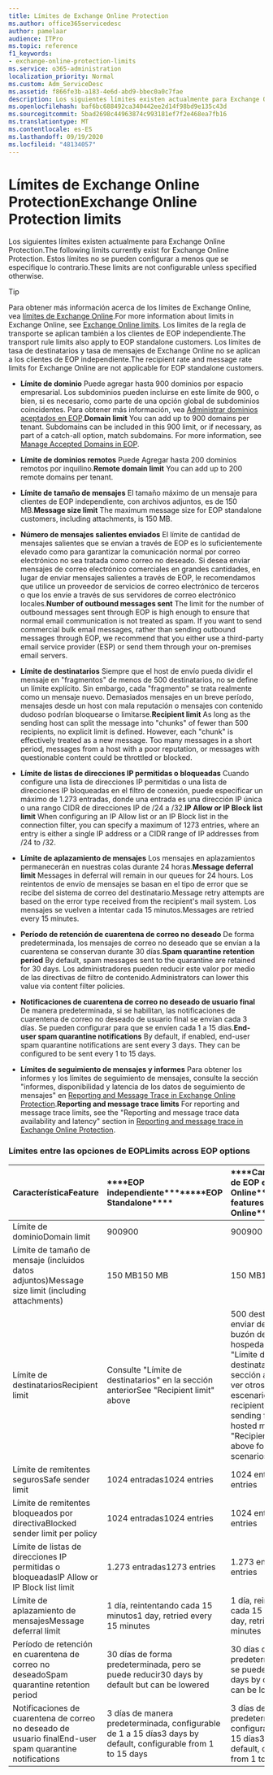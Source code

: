 ```yaml
---
title: Límites de Exchange Online Protection
ms.author: office365servicedesc
author: pamelaar
audience: ITPro
ms.topic: reference
f1_keywords:
- exchange-online-protection-limits
ms.service: o365-administration
localization_priority: Normal
ms.custom: Adm_ServiceDesc
ms.assetid: f866fe3b-a183-4e6d-abd9-bbec0a0c7fae
description: Los siguientes límites existen actualmente para Exchange Online Protection. Estos límites no se pueden configurar a menos que se especifique lo contrario.
ms.openlocfilehash: baf6bc688492ca340442ee2d14f98bd9e135c43d
ms.sourcegitcommit: 5bad2698c44963874c993181ef7f2e468ea7fb16
ms.translationtype: MT
ms.contentlocale: es-ES
ms.lasthandoff: 09/19/2020
ms.locfileid: "48134057"
---
```

# <a name="exchange-online-protection-limits"></a><span data-ttu-id="024b6-104">Límites de Exchange Online Protection</span><span class="sxs-lookup"><span data-stu-id="024b6-104">Exchange Online Protection limits</span></span>

<span data-ttu-id="024b6-105">Los siguientes límites existen actualmente para Exchange Online Protection.</span><span class="sxs-lookup"><span data-stu-id="024b6-105">The following limits currently exist for Exchange Online Protection.</span></span> <span data-ttu-id="024b6-106">Estos límites no se pueden configurar a menos que se especifique lo contrario.</span><span class="sxs-lookup"><span data-stu-id="024b6-106">These limits are not configurable unless specified otherwise.</span></span> 
  
> [!TIP]
> <span data-ttu-id="024b6-107">Para obtener más información acerca de los límites de Exchange Online, vea [límites de Exchange Online](../exchange-online-service-description/exchange-online-limits.md).</span><span class="sxs-lookup"><span data-stu-id="024b6-107">For more information about limits in Exchange Online, see [Exchange Online limits](../exchange-online-service-description/exchange-online-limits.md).</span></span> <span data-ttu-id="024b6-108">Los límites de la regla de transporte se aplican también a los clientes de EOP independiente.</span><span class="sxs-lookup"><span data-stu-id="024b6-108">The transport rule limits also apply to EOP standalone customers.</span></span> <span data-ttu-id="024b6-109">Los límites de tasa de destinatarios y tasa de mensajes de Exchange Online no se aplican a los clientes de EOP independiente.</span><span class="sxs-lookup"><span data-stu-id="024b6-109">The recipient rate and message rate limits for Exchange Online are not applicable for EOP standalone customers.</span></span> 
  
- <span data-ttu-id="024b6-p104">**Límite de dominio** Puede agregar hasta 900 dominios por espacio empresarial. Los subdominios pueden incluirse en este límite de 900, o bien, si es necesario, como parte de una opción global de subdominios coincidentes. Para obtener más información, vea [Administrar dominios aceptados en EOP](https://go.microsoft.com/fwlink/p/?LinkId=282239).</span><span class="sxs-lookup"><span data-stu-id="024b6-p104">**Domain limit** You can add up to 900 domains per tenant. Subdomains can be included in this 900 limit, or if necessary, as part of a catch-all option, match subdomains. For more information, see [Manage Accepted Domains in EOP](https://go.microsoft.com/fwlink/p/?LinkId=282239).</span></span>

- <span data-ttu-id="024b6-113">**Límite de dominios remotos** Puede Agregar hasta 200 dominios remotos por inquilino.</span><span class="sxs-lookup"><span data-stu-id="024b6-113">**Remote domain limit** You can add up to 200 remote domains per tenant.</span></span>
    
- <span data-ttu-id="024b6-114">**Límite de tamaño de mensajes** El tamaño máximo de un mensaje para clientes de EOP independiente, con archivos adjuntos, es de 150 MB.</span><span class="sxs-lookup"><span data-stu-id="024b6-114">**Message size limit** The maximum message size for EOP standalone customers, including attachments, is 150 MB.</span></span> 
    
- <span data-ttu-id="024b6-p105">**Número de mensajes salientes enviados** El límite de cantidad de mensajes salientes que se envían a través de EOP es lo suficientemente elevado como para garantizar la comunicación normal por correo electrónico no sea tratada como correo no deseado. Si desea enviar mensajes de correo electrónico comerciales en grandes cantidades, en lugar de enviar mensajes salientes a través de EOP, le recomendamos que utilice un proveedor de servicios de correo electrónico de terceros o que los envíe a través de sus servidores de correo electrónico locales.</span><span class="sxs-lookup"><span data-stu-id="024b6-p105">**Number of outbound messages sent** The limit for the number of outbound messages sent through EOP is high enough to ensure that normal email communication is not treated as spam. If you want to send commercial bulk email messages, rather than sending outbound messages through EOP, we recommend that you either use a third-party email service provider (ESP) or send them through your on-premises email servers.</span></span> 
    
- <span data-ttu-id="024b6-p106">**Límite de destinatarios** Siempre que el host de envío pueda dividir el mensaje en "fragmentos" de menos de 500 destinatarios, no se define un límite explícito. Sin embargo, cada "fragmento" se trata realmente como un mensaje nuevo. Demasiados mensajes en un breve período, mensajes desde un host con mala reputación o mensajes con contenido dudoso podrían bloquearse o limitarse.</span><span class="sxs-lookup"><span data-stu-id="024b6-p106">**Recipient limit** As long as the sending host can split the message into "chunks" of fewer than 500 recipients, no explicit limit is defined. However, each "chunk" is effectively treated as a new message. Too many messages in a short period, messages from a host with a poor reputation, or messages with questionable content could be throttled or blocked.</span></span> 
    
- <span data-ttu-id="024b6-120">**Límite de listas de direcciones IP permitidas o bloqueadas** Cuando configure una lista de direcciones IP permitidas o una lista de direcciones IP bloqueadas en el filtro de conexión, puede especificar un máximo de 1.273 entradas, donde una entrada es una dirección IP única o una rango CIDR de direcciones IP de /24 a /32.</span><span class="sxs-lookup"><span data-stu-id="024b6-120">**IP Allow or IP Block list limit** When configuring an IP Allow list or an IP Block list in the connection filter, you can specify a maximum of 1273 entries, where an entry is either a single IP address or a CIDR range of IP addresses from /24 to /32.</span></span> 
    
- <span data-ttu-id="024b6-121">**Límite de aplazamiento de mensajes** Los mensajes en aplazamientos permanecerán en nuestras colas durante 24 horas.</span><span class="sxs-lookup"><span data-stu-id="024b6-121">**Message deferral limit** Messages in deferral will remain in our queues for 24 hours.</span></span> <span data-ttu-id="024b6-122">Los reintentos de envío de mensajes se basan en el tipo de error que se recibe del sistema de correo del destinatario.</span><span class="sxs-lookup"><span data-stu-id="024b6-122">Message retry attempts are based on the error type received from the recipient's mail system.</span></span> <span data-ttu-id="024b6-123">Los mensajes se vuelven a intentar cada 15 minutos.</span><span class="sxs-lookup"><span data-stu-id="024b6-123">Messages are retried every 15 minutes.</span></span> 
    
- <span data-ttu-id="024b6-124">**Período de retención de cuarentena de correo no deseado** De forma predeterminada, los mensajes de correo no deseado que se envían a la cuarentena se conservan durante 30 días.</span><span class="sxs-lookup"><span data-stu-id="024b6-124">**Spam quarantine retention period** By default, spam messages sent to the quarantine are retained for 30 days.</span></span> <span data-ttu-id="024b6-125">Los administradores pueden reducir este valor por medio de las directivas de filtro de contenido.</span><span class="sxs-lookup"><span data-stu-id="024b6-125">Administrators can lower this value via content filter policies.</span></span> 
    
- <span data-ttu-id="024b6-p109">**Notificaciones de cuarentena de correo no deseado de usuario final** De manera predeterminada, si se habilitan, las notificaciones de cuarentena de correo no deseado de usuario final se envían cada 3 días. Se pueden configurar para que se envíen cada 1 a 15 días.</span><span class="sxs-lookup"><span data-stu-id="024b6-p109">**End-user spam quarantine notifications** By default, if enabled, end-user spam quarantine notifications are sent every 3 days. They can be configured to be sent every 1 to 15 days.</span></span> 
    
- <span data-ttu-id="024b6-128">**Límites de seguimiento de mensajes y informes** Para obtener los informes y los límites de seguimiento de mensajes, consulte la sección "informes, disponibilidad y latencia de los datos de seguimiento de mensajes" en [Reporting and Message Trace in Exchange Online Protection](https://go.microsoft.com/fwlink/?LinkId=394248).</span><span class="sxs-lookup"><span data-stu-id="024b6-128">**Reporting and message trace limits** For reporting and message trace limits, see the "Reporting and message trace data availability and latency" section in [Reporting and message trace in Exchange Online Protection](https://go.microsoft.com/fwlink/?LinkId=394248).</span></span>
    
### <a name="limits-across-eop-options"></a><span data-ttu-id="024b6-129">Límites entre las opciones de EOP</span><span class="sxs-lookup"><span data-stu-id="024b6-129">Limits across EOP options</span></span>

|<span data-ttu-id="024b6-130">**Característica**</span><span class="sxs-lookup"><span data-stu-id="024b6-130">**Feature**</span></span>|<span data-ttu-id="024b6-131">\*\*\*\*EOP independiente\*\*\*\*</span><span class="sxs-lookup"><span data-stu-id="024b6-131">\*\*\*\*EOP Standalone\*\*\*\*</span></span>|<span data-ttu-id="024b6-132">\*\*\*\*Características de EOP en Exchange Online\*\*\*\*</span><span class="sxs-lookup"><span data-stu-id="024b6-132">\*\*\*\*EOP features in Exchange Online\*\*\*\*</span></span>|<span data-ttu-id="024b6-133">\*\*\*\*Exchange Enterprise CAL con servicios\*\*\*\*</span><span class="sxs-lookup"><span data-stu-id="024b6-133">\*\*\*\*Exchange Enterprise CAL with Services\*\*\*\*</span></span>|
|:-----|:-----|:-----|:-----|
|<span data-ttu-id="024b6-134">Límite de dominio</span><span class="sxs-lookup"><span data-stu-id="024b6-134">Domain limit</span></span>  <br/> |<span data-ttu-id="024b6-135">900</span><span class="sxs-lookup"><span data-stu-id="024b6-135">900</span></span>  <br/> |<span data-ttu-id="024b6-136">900</span><span class="sxs-lookup"><span data-stu-id="024b6-136">900</span></span>  <br/> |<span data-ttu-id="024b6-137">900</span><span class="sxs-lookup"><span data-stu-id="024b6-137">900</span></span>  <br/> |
|<span data-ttu-id="024b6-138">Límite de tamaño de mensaje (incluidos datos adjuntos)</span><span class="sxs-lookup"><span data-stu-id="024b6-138">Message size limit (including attachments)</span></span>  <br/> |<span data-ttu-id="024b6-139">150 MB</span><span class="sxs-lookup"><span data-stu-id="024b6-139">150 MB</span></span>  <br/> |<span data-ttu-id="024b6-140">150 MB</span><span class="sxs-lookup"><span data-stu-id="024b6-140">150 MB</span></span>  <br/> |<span data-ttu-id="024b6-141">150 MB</span><span class="sxs-lookup"><span data-stu-id="024b6-141">150 MB</span></span>  <br/> |
|<span data-ttu-id="024b6-142">Límite de destinatarios</span><span class="sxs-lookup"><span data-stu-id="024b6-142">Recipient limit</span></span>  <br/> |<span data-ttu-id="024b6-143">Consulte "Límite de destinatarios" en la sección anterior</span><span class="sxs-lookup"><span data-stu-id="024b6-143">See "Recipient limit" above</span></span>  <br/> |<span data-ttu-id="024b6-144">500 destinatarios al enviar desde un buzón de correo hospedado; consulte "Límite de destinatarios" en la sección anterior para ver otros escenarios</span><span class="sxs-lookup"><span data-stu-id="024b6-144">500 recipients when sending from a hosted mailbox; see "Recipient limit" above for other scenarios</span></span>  <br/> |<span data-ttu-id="024b6-145">Consulte "Límite de destinatarios" en la sección anterior</span><span class="sxs-lookup"><span data-stu-id="024b6-145">See "Recipient limit" above</span></span>  <br/> |
|<span data-ttu-id="024b6-146">Límite de remitentes seguros</span><span class="sxs-lookup"><span data-stu-id="024b6-146">Safe sender limit</span></span>  <br/> |<span data-ttu-id="024b6-147">1024 entradas</span><span class="sxs-lookup"><span data-stu-id="024b6-147">1024 entries</span></span>  <br/> |<span data-ttu-id="024b6-148">1024 entradas</span><span class="sxs-lookup"><span data-stu-id="024b6-148">1024 entries</span></span>  <br/> ||
|<span data-ttu-id="024b6-149">Límite de remitentes bloqueados por directiva</span><span class="sxs-lookup"><span data-stu-id="024b6-149">Blocked sender limit per policy</span></span>  <br/> |<span data-ttu-id="024b6-150">1024 entradas</span><span class="sxs-lookup"><span data-stu-id="024b6-150">1024 entries</span></span>  <br/> |<span data-ttu-id="024b6-151">1024 entradas</span><span class="sxs-lookup"><span data-stu-id="024b6-151">1024 entries</span></span>  <br/> ||
|<span data-ttu-id="024b6-152">Límite de listas de direcciones IP permitidas o bloqueadas</span><span class="sxs-lookup"><span data-stu-id="024b6-152">IP Allow or IP Block list limit</span></span>  <br/> |<span data-ttu-id="024b6-153">1.273 entradas</span><span class="sxs-lookup"><span data-stu-id="024b6-153">1273 entries</span></span>  <br/> |<span data-ttu-id="024b6-154">1.273 entradas</span><span class="sxs-lookup"><span data-stu-id="024b6-154">1273 entries</span></span>  <br/> |<span data-ttu-id="024b6-155">1.273 entradas</span><span class="sxs-lookup"><span data-stu-id="024b6-155">1273 entries</span></span>  <br/> |
|<span data-ttu-id="024b6-156">Límite de aplazamiento de mensajes</span><span class="sxs-lookup"><span data-stu-id="024b6-156">Message deferral limit</span></span>  <br/> |<span data-ttu-id="024b6-157">1 día, reintentando cada 15 minutos</span><span class="sxs-lookup"><span data-stu-id="024b6-157">1 day, retried every 15 minutes</span></span>  <br/> |<span data-ttu-id="024b6-158">1 día, reintentando cada 15 minutos</span><span class="sxs-lookup"><span data-stu-id="024b6-158">1 day, retried every 15 minutes</span></span>  <br/> |<span data-ttu-id="024b6-159">1 día, reintentando cada 15 minutos</span><span class="sxs-lookup"><span data-stu-id="024b6-159">1 day, retried every 15 minutes</span></span>  <br/> |
|<span data-ttu-id="024b6-160">Período de retención en cuarentena de correo no deseado</span><span class="sxs-lookup"><span data-stu-id="024b6-160">Spam quarantine retention period</span></span>  <br/> |<span data-ttu-id="024b6-161">30 días de forma predeterminada, pero se puede reducir</span><span class="sxs-lookup"><span data-stu-id="024b6-161">30 days by default but can be lowered</span></span>  <br/> |<span data-ttu-id="024b6-162">30 días de forma predeterminada, pero se puede reducir</span><span class="sxs-lookup"><span data-stu-id="024b6-162">30 days by default but can be lowered</span></span>  <br/> |<span data-ttu-id="024b6-163">30 días de forma predeterminada, pero se puede reducir</span><span class="sxs-lookup"><span data-stu-id="024b6-163">30 days by default but can be lowered</span></span>  <br/> |
|<span data-ttu-id="024b6-164">Notificaciones de cuarentena de correo no deseado de usuario final</span><span class="sxs-lookup"><span data-stu-id="024b6-164">End-user spam quarantine notifications</span></span>  <br/> |<span data-ttu-id="024b6-165">3 días de manera predeterminada, configurable de 1 a 15 días</span><span class="sxs-lookup"><span data-stu-id="024b6-165">3 days by default, configurable from 1 to 15 days</span></span>  <br/> |<span data-ttu-id="024b6-166">3 días de manera predeterminada, configurable de 1 a 15 días</span><span class="sxs-lookup"><span data-stu-id="024b6-166">3 days by default, configurable from 1 to 15 days</span></span>  <br/> |<span data-ttu-id="024b6-167">3 días de manera predeterminada, configurable de 1 a 15 días</span><span class="sxs-lookup"><span data-stu-id="024b6-167">3 days by default, configurable from 1 to 15 days</span></span>  <br/> |
   

